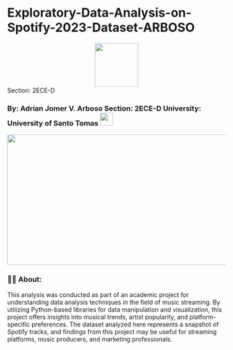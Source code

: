 # Exploratory-Data-Analysis-on-Spotify-2023-Dataset-ARBOSO
<div id="header" align="center">
  <img src="https://media.giphy.com/media/M9gbBd9nbDrOTu1Mqx/giphy.gif" width="100"/>
</div>
Section: 2ECE-D
<h3>
By: Adrian Jomer V. Arboso
Section: 2ECE-D
University: University of Santo Tomas
  <img src="https://media.giphy.com/media/hvRJCLFzcasrR4ia7z/giphy.gif" width="30px"/>
</h3>
<div align="center">
  <img src="https://media.giphy.com/media/dWesBcTLavkZuG35MI/giphy.gif" width="600" height="300"/>
</div>

### :woman_technologist: About:
This analysis was conducted as part of an academic project for understanding data analysis techniques in the field of music streaming. By utilizing Python-based libraries for data manipulation and visualization, this project offers insights into musical trends, artist popularity, and platform-specific preferences. The dataset analyzed here represents a snapshot of Spotify tracks, and findings from this project may be useful for streaming platforms, music producers, and marketing professionals.
